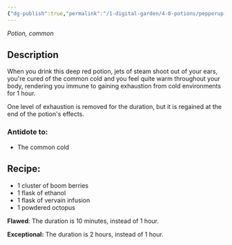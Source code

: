 ```yaml
---
{"dg-publish":true,"permalink":"/1-digital-garden/4-0-potions/pepperup-potion/","tags":["potion","yr4","common"]}
---
```


*Potion, common* 

## Description

When you drink this deep red potion, jets of steam shoot out of your ears, you're cured of the common cold and you feel quite warm throughout your body, rendering you immune to gaining exhaustion from cold environments for 1 hour. 

One level of exhaustion is removed for the duration, but it is regained at the end of the potion's effects.

### Antidote to: 
- The common cold

## Recipe:

* 1 cluster of boom berries
* 1 flask of ethanol
* 1 flask of vervain infusion
* 1 powdered octopus

**Flawed**:
The duration is 10 minutes, instead of 1 hour.

**Exceptional:** 
The duration is 2 hours, instead of 1 hour.